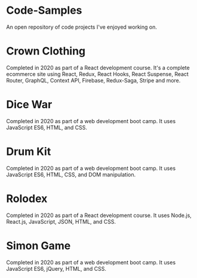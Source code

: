 # Code-Samples
An open repository of code projects I've enjoyed working on.

# Crown Clothing
Completed in 2020 as part of a React development course. It's a complete ecommerce site using React, Redux, React Hooks, React Suspense, React Router, GraphQL, Context API, Firebase, Redux-Saga, Stripe and more.

# Dice War
Completed in 2020 as part of a web development boot camp. It uses JavaScript ES6, HTML, and CSS.

# Drum Kit
Completed in 2020 as part of a web development boot camp. It uses JavaScript ES6, HTML, CSS, and DOM manipulation.

# Rolodex
Completed in 2020 as part of a React development course. It uses Node.js, React.js, JavaScript, JSON, HTML, and CSS.

# Simon Game
Completed in 2020 as part of a web development boot camp. It uses JavaScript ES6, jQuery, HTML, and CSS.

